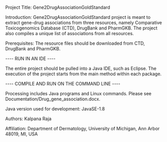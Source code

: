 Project Title: Gene2DrugAssociationGoldStandard


Introduction: Gene2DrugAssociationGoldStandard project is meant to extract gene-drug associations from three resources, namely Comparative Toxicogenomics Database (CTD), DrugBank and PharmGKB. The project also compiles a unique list of associations from all resources.  


Prerequisites: The resource files should be downloaded from CTD, DrugBank and PharmGKB.

---- RUN IN AN IDE ----

The entire project should be pulled into a Java IDE, such as Eclipse. The execution of the project starts from the main method within each package. 


---- COMPILE AND RUN ON THE COMMAND LINE ----

Processing includes Java programs and Linux commands. Please see Documentation/Drug_gene_association.docx.


Java version used for development: JavaSE-1.8

Authors: Kalpana Raja

Affiliation: Department of Dermatology, University of Michigan, Ann Arbor 48019, MI, USA

